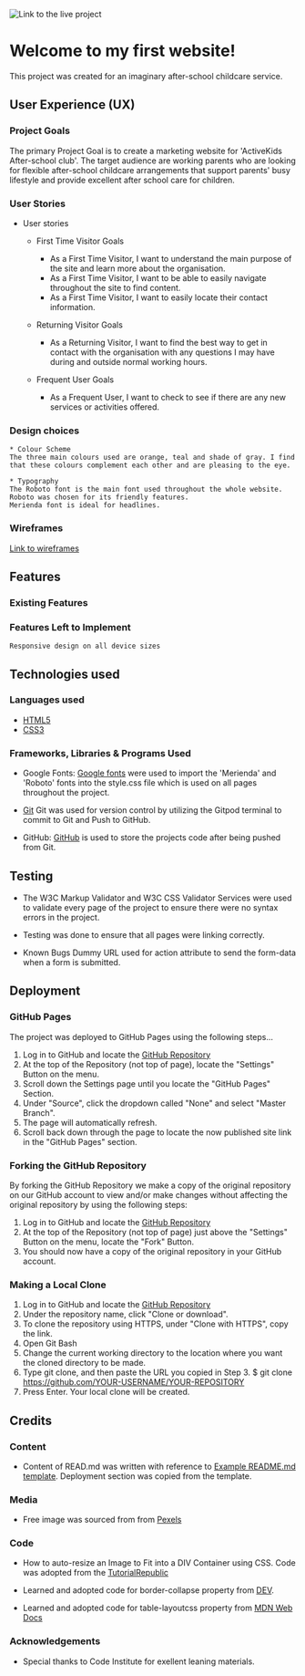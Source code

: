 ![Link to the live project]()

# Welcome to my first website!

This project was created for an imaginary after-school childcare service.

## User Experience (UX)

### Project Goals

The primary Project Goal is to create a marketing website for 'ActiveKids After-school club'.
The target audience are working parents who are looking for flexible after-school childcare arrangements that support parents' busy lifestyle and provide excellent after school care for children.


### User Stories

*   User stories
    * First Time Visitor Goals
        * As a First Time Visitor, I want to understand the main purpose of the site and learn more about the organisation.
        * As a First Time Visitor, I want to be able to easily navigate throughout the site to find content.
        * As a First Time Visitor, I want to easily locate their contact information.

    * Returning Visitor Goals
        * As a Returning Visitor, I want to find the best way to get in contact with the organisation with any questions I may have during and outside normal working hours.

    * Frequent User Goals
        * As a Frequent User, I want to check to see if there are any new services or activities offered.


### Design choices

    * Colour Scheme
    The three main colours used are orange, teal and shade of gray. I find that these colours complement each other and are pleasing to the eye.

    * Typography
    The Roboto font is the main font used throughout the whole website. Roboto was chosen for its friendly features.
    Merienda font is ideal for headlines.


### Wireframes

[Link to wireframes](https://github.com/ip69719/my-first-project)

## Features

### Existing Features

### Features Left to Implement
    Responsive design on all device sizes



## Technologies used


### Languages used

* [HTML5](https://en.wikipedia.org/wiki/HTML5)
* [CSS3](https://en.wikipedia.org/wiki/CSS)

### Frameworks, Libraries & Programs Used

* Google Fonts:
  [Google fonts](https://fonts.google.com/) were used to import the 'Merienda' and 'Roboto' fonts into the style.css file which is used on all pages throughout the project.

* [Git](https://git-scm.com/)
  Git was used for version control by utilizing the Gitpod terminal to commit to Git and Push to GitHub.

* GitHub:
  [GitHub](https://github.com/) is used to store the projects code after being pushed from Git.

## Testing

  * The W3C Markup Validator and W3C CSS Validator Services were used to validate every page of the project to ensure there were no syntax errors in the project.
  * Testing was done to ensure that all pages were linking correctly.

  * Known Bugs
    Dummy URL used for action attribute to send the form-data when a form is submitted. 


## Deployment

### GitHub Pages

The project was deployed to GitHub Pages using the following steps...

1. Log in to GitHub and locate the [GitHub Repository](https://github.com/ip69719/my-first-project)
1. At the top of the Repository (not top of page), locate the "Settings" Button on the menu.
1. Scroll down the Settings page until you locate the "GitHub Pages" Section.
1. Under "Source", click the dropdown called "None" and select "Master Branch".
1. The page will automatically refresh.
1. Scroll back down through the page to locate the now published site link in the "GitHub Pages" section.


### Forking the GitHub Repository

By forking the GitHub Repository we make a copy of the original repository on our GitHub account to view and/or make changes without affecting the original repository by using the following steps:

1. Log in to GitHub and locate the [GitHub Repository](https://github.com/ip69719/my-first-project)
1. At the top of the Repository (not top of page) just above the "Settings" Button on the menu, locate the "Fork" Button.
1. You should now have a copy of the original repository in your GitHub account.

### Making a Local Clone

1. Log in to GitHub and locate the [GitHub Repository](https://github.com/ip69719/my-first-project)
1. Under the repository name, click "Clone or download".
1. To clone the repository using HTTPS, under "Clone with HTTPS", copy the link.
1. Open Git Bash
1. Change the current working directory to the location where you want the cloned directory to be made.
1. Type git clone, and then paste the URL you copied in Step 3.
$ git clone https://github.com/YOUR-USERNAME/YOUR-REPOSITORY
1. Press Enter. Your local clone will be created.

## Credits

### Content

* Content of READ.md was written with reference to [Example README.md template](https://github.com/Code-Institute-Solutions/SampleREADME). Deployment section was copied from the template.

### Media

* Free image was sourced from from [Pexels](https://www.pexels.com/photo/active-kids-doing-bending-exercise-8613305)

### Code

* How to auto-resize an Image to Fit into a DIV Container using CSS. Code was adopted from the [TutorialRepublic](https://www.tutorialrepublic.com/faq/how-to-auto-resize-an-image-to-fit-into-a-div-container-using-css.php*/)

* Learned and adopted code for border-collapse property from [DEV](https://dev.to/dcodeyt/creating-beautiful-html-tables-with-css-428l).

* Learned and adopted code for table-layoutcss property from  [MDN Web Docs](https://developer.mozilla.org/en-US/docs/Web/CSS/table-layout)

### Acknowledgements

* Special thanks to Code Institute for exellent leaning materials.
